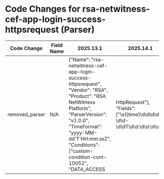 # Code Changes for rsa-netwitness-cef-app-login-success-httpsrequest (Parser)

| Code Change | Field Name | 2025.13.1 | 2025.14.1 |
|-------------|------------|-----------|------------|
| removed_parser | N/A | {"Name": "rsa-netwitness-cef-app-login-success-httpsrequest", "Vendor": "RSA", "Product": "RSA NetWitness Platform", "ParserVersion": "v1.0.0", "TimeFormat": "yyyy-MM-dd'T'HH:mm:ssZ", "Conditions": ["custom-condition-cont-10052", "DATA_ACCESS|HttpRequest"], "Fields": ["\s({time}\d\d\d\d-\d\d-\d\dT\d\d:\d\d:\d\d(\+|-)\d\d:\d\d)\s*({host}[^\s]+)", "\ssrc=(null|({src_ip}((([0-9a-fA-F.]{0,4}):{1,2}){1,7}([0-9a-fA-F]){0,4})|(((25[0-5]|(2[0-4]|1\d|[0-9]|)\d)\.?\b){4}))(:({src_port}\d+))?)", "\sspt=({src_port}\d+)", "\ssuser=(Unknown|({user}[\w\.\-\!\#\^\~]{1,40}\$?))", "\ssourceServiceName=({app}.+?)\s*\w+=", "\sdeviceExternalId=({external_id}.+?)\s*\w+=", "\sdeviceProcessName=({process_name}.+?)\s*\w+=", "\soutcome=({result}.+?)\s*\w+=", "\smsg=(null|({result}.+?))\s*\w+=", "\scs1=(null|({src_ip}((([0-9a-fA-F.]{0,4}):{1,2}){1,7}([0-9a-fA-F]){0,4})|(((25[0-5]|(2[0-4]|1\d|[0-9]|)\d)\.?\b){4}))(:({src_port}\d+))?)\s*\w+=", "\scs2=(null|({group_name}.+?))\s*\w+=", "\sactionType=(null|({operation}.+?))\s*\w+=", "\smethod\\*=({method}[^,\s]+)", "\suserAgent\\*=({user_agent}.+?)\s*\w+\\*=", "\squeryString\\*=({query_string}[^,\s]+)", "\suri\\*=({uri}[^,\s]+)"], "DupFields": ["operation->action_type"]} | N/A |